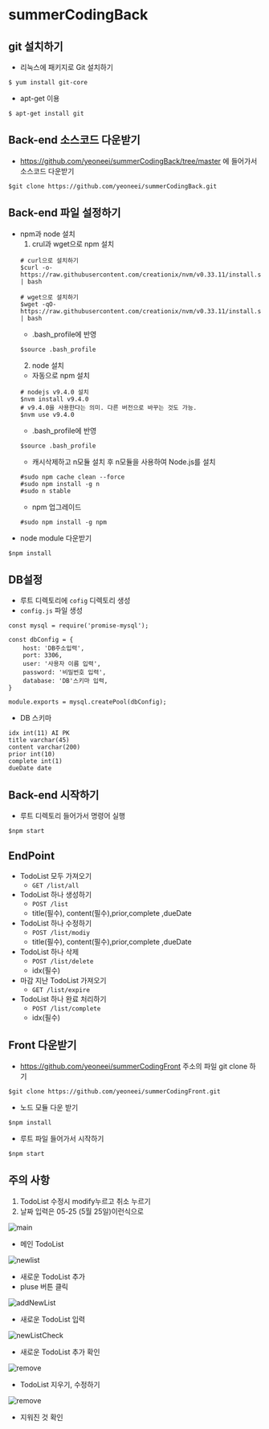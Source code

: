 # summerCodingBack

## git 설치하기
- 리눅스에 패키지로 Git 설치하기
~~~
$ yum install git-core
~~~
- apt-get 이용
~~~
$ apt-get install git
~~~

## Back-end 소스코드 다운받기
- https://github.com/yeoneei/summerCodingBack/tree/master 에 들어가서 소스코드 다운받기
~~~
$git clone https://github.com/yeoneei/summerCodingBack.git
~~~

## Back-end 파일 설정하기
- npm과 node 설치
    1. crul과 wget으로 npm 설치
    ~~~
    # curl으로 설치하기
    $curl -o- https://raw.githubusercontent.com/creationix/nvm/v0.33.11/install.sh | bash

    # wget으로 설치하기
    $wget -qO- https://raw.githubusercontent.com/creationix/nvm/v0.33.11/install.sh | bash
    ~~~
    - .bash_profile에 반영
    ~~~
    $source .bash_profile
    ~~~
    2. node 설치
    - 자동으로 npm 설치
    ~~~
    # nodejs v9.4.0 설치
    $nvm install v9.4.0
    # v9.4.0을 사용한다는 의미. 다른 버전으로 바꾸는 것도 가능.
    $nvm use v9.4.0
    ~~~
    - .bash_profile에 반영
    ~~~
    $source .bash_profile
    ~~~
    - 캐시삭제하고 n모듈 설치 후 n모듈을 사용하여 Node.js를 설치
    ~~~
    #sudo npm cache clean --force
    #sudo npm install -g n
    #sudo n stable
    ~~~
    - npm 업그레이드
    ~~~
    #sudo npm install -g npm
    ~~~
- node module 다운받기
~~~
$npm install 
~~~  
 
## DB설정

- 루트 디렉토리에 `cofig` 디렉토리 생성
- `config.js` 파일 생성
~~~
const mysql = require('promise-mysql');

const dbConfig = {
    host: 'DB주소입력',
    port: 3306,
    user: '사용자 이름 입력',
    password: '비밀번호 입력',
    database: 'DB'스키마 입력,
}

module.exports = mysql.createPool(dbConfig);
~~~
- DB 스키마
~~~
idx int(11) AI PK
title varchar(45)
content varchar(200)
prior int(10)
complete int(1)
dueDate date
~~~

## Back-end 시작하기
- 루트 디렉토리 들어가서 명령어 실행
~~~
$npm start
~~~

## EndPoint
- TodoList 모두 가져오기
    - `GET /list/all`
- TodoList 하나 생성하기
    - `POST /list`
    - title(필수), content(필수),prior,complete ,dueDate
- TodoList 하나 수정하기
    - `POST /list/modiy`
    - title(필수), content(필수),prior,complete ,dueDate
- TodoList 하나 삭제
    - `POST /list/delete`
    -  idx(필수)
- 마감 지난 TodoList 가져오기
    - `GET /list/expire`
- TodoList 하나 완료 처리하기
    - `POST /list/complete`
    - idx(필수)

## Front 다운받기
- https://github.com/yeoneei/summerCodingFront 주소의 파일 git clone 하기
~~~
$git clone https://github.com/yeoneei/summerCodingFront.git
~~~

- 노드 모듈 다운 받기
~~~
$npm install
~~~
- 루트 파일 들어가서 시작하기
~~~
$npm start
~~~

## 주의 사항
1. TodoList 수정시 modify누르고 취소 누르기
2. 날짜 입력은 05-25 (5월 25일)이런식으로

![main](./photo/main.png)
- 메인 TodoList

![newlist](./photo/newList.png)
- 새로운 TodoList 추가
- pluse 버튼 클릭

![addNewList](./photo/addNewList.png)
- 새로운 TodoList 입력

![newListCheck](./photo/newListCheck.png)
- 새로운 TodoList 추가 확인

![remove](./photo/remove.png)
- TodoList 지우기, 수정하기

![remove](./photo/removeCheck.png)
- 지워진 것 확인

